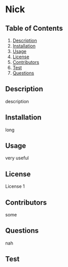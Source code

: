 
# Nick

## Table of Contents
1. [Description](#description)
2. [Installation](#installation)
3. [Usage](#usage)
4. [License](#license)
5. [Contributors](#contributors)
6. [Test](#test)
7. [Questions](#questions)

## Description
description

## Installation
long

## Usage
very useful

## License
License 1

## Contributors
some

## Questions
nah

## Test
